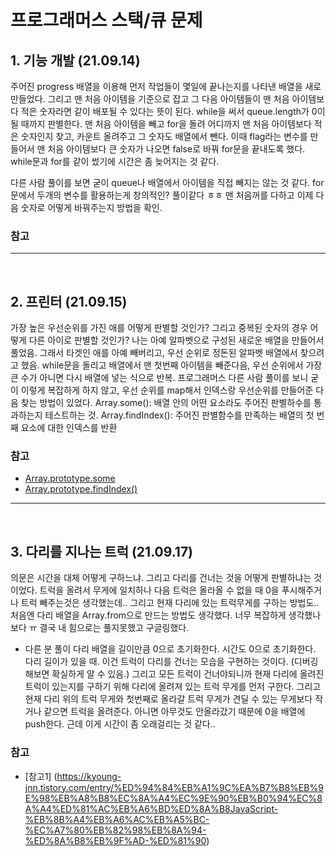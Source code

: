 # 프로그래머스 스택/큐 문제

## 1. 기능 개발 (21.09.14)

주어진 progress 배열을 이용해 먼저 작업들이 몇일에 끝나는지를 나타낸 배열을 새로 만들었다.
그리고 맨 처음 아이템을 기준으로 잡고 그 다음 아이템들이 맨 처음 아이템보다 적은 숫자라면 같이 배포될 수 있다는 뜻이 된다.
while을 써서 queue.length가 0이 될 때까지 판별한다.
맨 처음 아이템을 빼고 for을 돌려 어디까지 맨 처음 아이템보다 적은 숫자인지 찾고, 카운트 올려주고 그 숫자도 배열에서 뺀다.
이때 flag라는 변수를 만들어서 맨 처음 아이템보다 큰 숫자가 나오면 false로 바꿔 for문을 끝내도록 했다.
while문과 for를 같이 썼기에 시간은 좀 늦어지는 것 같다.

다른 사람 풀이를 보면 굳이 queue나 배열에서 아이템을 직접 빼지는 않는 것 같다.
for문에서 두개의 변수를 활용하는게 창의적인? 풀이같다 ㅎㅎ
맨 처음꺼를 다하고 이제 다음 숫자로 어떻게 바꿔주는지 방법을 확인.

### 참고

---

<br>

## 2. 프린터 (21.09.15)

가장 높은 우선순위를 가진 애를 어떻게 판별할 것인가?
그리고 중복된 숫자의 경우 어떻게 다른 아이로 판별할 것인가?
나는 아예 알파벳으로 구성된 새로운 배열을 만들어서 풀었음.
그래서 타겟인 애를 아예 빼버리고, 우선 순위로 정돈된 알파벳 배열에서 찾으려고 했음.
while문을 돌리고 배열에서 맨 첫번째 아이템을 빼준다음, 우선 순위에서 가장 큰 수가 아니면 다시 배열에 넣는 식으로 반복.
프로그래머스 다른 사람 풀이를 보니 굳이 이렇게 복잡하게 하지 않고,
우선 순위를 map해서 인덱스랑 우선순위를 만들어준 다음 찾는 방법이 있었다.
Array.some(): 배열 안의 어떤 요소라도 주어진 판별하수를 통과하는지 테스트하는 것.
Array.findIndex(): 주어진 판별함수를 만족하는 배열의 첫 번째 요소에 대한 인덱스를 반환

### 참고

- [Array.prototype.some](https://developer.mozilla.org/ko/docs/Web/JavaScript/Reference/Global_Objects/Array/some)
- [Array.prototype.findIndex()](https://developer.mozilla.org/ko/docs/Web/JavaScript/Reference/Global_Objects/Array/findIndex)

---

<br>

## 3. 다리를 지나는 트럭 (21.09.17)

의문은 시간을 대체 어떻게 구하느냐. 그리고 다리를 건너는 것을 어떻게 판별하냐는 것이었다.
트럭을 올려서 무게에 일치하나 다음 트럭은 올라올 수 없을 때 0을 푸시해주거나 트럭 빼주는것은 생각했는데.. 그리고 현재 다리에 있는 트럭무게를 구하는 방법도..
처음엔 다리 배열을 Array.from으로 만드는 방법도 생각했다.
너무 복잡하게 생각했나보다 ㅠ 결국 내 힘으로는 풀지못했고 구글링했다.

- 다른 분 풀이
  다리 배열을 길이만큼 0으로 초기화한다.
  시간도 0으로 초기화한다.
  다리 길이가 있을 때. 이건 트럭이 다리를 건너는 모습을 구현하는 것이다. (디버깅해보면 확실하게 알 수 있음.)
  그리고 모든 트럭이 건너야되니까 현재 다리에 올려진 트럭이 있는지를 구하기 위해 다리에 올려져 있는 트럭 무게를 먼저 구한다.
  그리고 현재 다리 위의 트럭 무게와 첫번째로 올라갈 트럭 무게가 견딜 수 있는 무게보다 작거나 같으면 트럭을 올려준다. 아니면 아무것도 안올라갔기 때문에 0을 배열에 push한다.
  근데 이게 시간이 좀 오래걸리는 것 같다..

### 참고

- [참고1] (https://kyoung-jnn.tistory.com/entry/%ED%94%84%EB%A1%9C%EA%B7%B8%EB%9E%98%EB%A8%B8%EC%8A%A4%EC%9E%90%EB%B0%94%EC%8A%A4%ED%81%AC%EB%A6%BD%ED%8A%B8JavaScript-%EB%8B%A4%EB%A6%AC%EB%A5%BC-%EC%A7%80%EB%82%98%EB%8A%94-%ED%8A%B8%EB%9F%AD-%ED%81%90)
